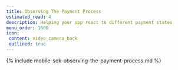```yaml
---
title: Observing The Payment Process
estimated_read: 4
description: Helping your app react to different payment states
menu_order: 1600
icon:
 content: video_camera_back
 outlined: true
---
```


{% include mobile-sdk-observing-the-payment-process.md %}
